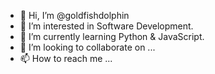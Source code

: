 - 👋 Hi, I’m @goldfishdolphin
- 👀 I’m interested in Software Development.
- 🌱 I’m currently learning Python & JavaScript.
- 💞️ I’m looking to collaborate on ...
- 📫 How to reach me ...

<!---
goldfishdolphin/goldfishdolphin is a ✨ special ✨ repository because its `README.md` (this file) appears on your GitHub profile.
You can click the Preview link to take a look at your changes.
--->
